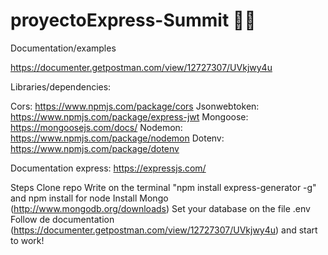 # proyectoExpress-Summit 🚀🚀

Documentation/examples

https://documenter.getpostman.com/view/12727307/UVkjwy4u

Libraries/dependencies:

Cors: https://www.npmjs.com/package/cors
Jsonwebtoken: https://www.npmjs.com/package/express-jwt
Mongoose: https://mongoosejs.com/docs/
Nodemon: https://www.npmjs.com/package/nodemon
Dotenv: https://www.npmjs.com/package/dotenv



Documentation express: https://expressjs.com/

Steps
Clone repo
Write on the terminal "npm install express-generator -g" and npm install for node 
Install Mongo (http://www.mongodb.org/downloads)
Set your database on the file .env
Follow de documentation (https://documenter.getpostman.com/view/12727307/UVkjwy4u) and start to work!

